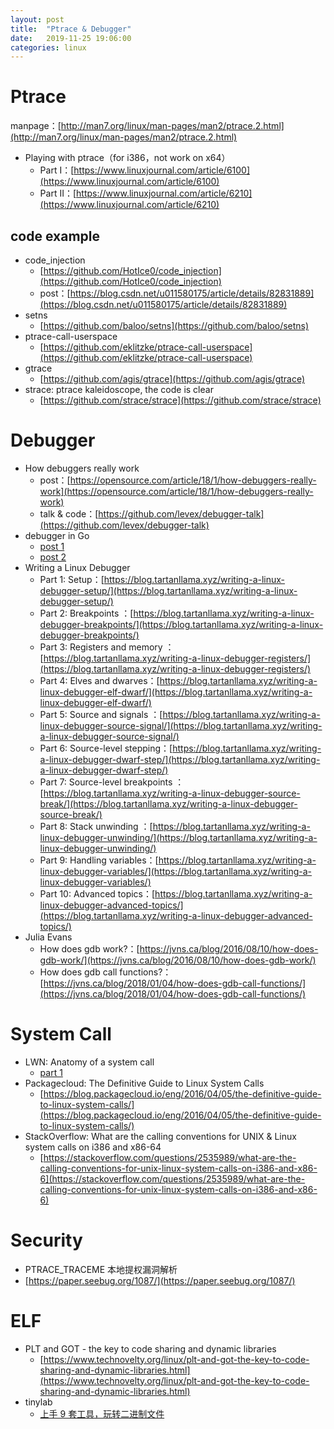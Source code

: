 ```yaml
---
layout: post
title:  "Ptrace & Debugger"
date:   2019-11-25 19:06:00
categories: linux
---
```

# Ptrace
manpage：[http://man7.org/linux/man-pages/man2/ptrace.2.html](http://man7.org/linux/man-pages/man2/ptrace.2.html)

- Playing with ptrace（for i386，not work on x64）
  - Part I：[https://www.linuxjournal.com/article/6100](https://www.linuxjournal.com/article/6100)
  - Part II：[https://www.linuxjournal.com/article/6210](https://www.linuxjournal.com/article/6210)

## code example

- code_injection
  - [https://github.com/HotIce0/code_injection](https://github.com/HotIce0/code_injection)
  - post：[https://blog.csdn.net/u011580175/article/details/82831889](https://blog.csdn.net/u011580175/article/details/82831889)
- setns
  - [https://github.com/baloo/setns](https://github.com/baloo/setns)
- ptrace-call-userspace
  - [https://github.com/eklitzke/ptrace-call-userspace](https://github.com/eklitzke/ptrace-call-userspace)
- gtrace
  - [https://github.com/agis/gtrace](https://github.com/agis/gtrace)
- strace: ptrace kaleidoscope, the code is clear
  - [https://github.com/strace/strace](https://github.com/strace/strace)

# Debugger

- How debuggers really work
  - post：[https://opensource.com/article/18/1/how-debuggers-really-work](https://opensource.com/article/18/1/how-debuggers-really-work)
  - talk & code：[https://github.com/levex/debugger-talk](https://github.com/levex/debugger-talk)
- debugger in Go
  - [post 1](https://medium.com/@lizrice/a-debugger-from-scratch-part-1-7f55417bc85f)
  - [post 2](https://medium.com/@lizrice/a-debugger-from-scratch-part-2-9954006850bd)
- Writing a Linux Debugger
  - Part 1: Setup：[https://blog.tartanllama.xyz/writing-a-linux-debugger-setup/](https://blog.tartanllama.xyz/writing-a-linux-debugger-setup/)
  - Part 2: Breakpoints ：[https://blog.tartanllama.xyz/writing-a-linux-debugger-breakpoints/](https://blog.tartanllama.xyz/writing-a-linux-debugger-breakpoints/)
  - Part 3: Registers and memory ：[https://blog.tartanllama.xyz/writing-a-linux-debugger-registers/](https://blog.tartanllama.xyz/writing-a-linux-debugger-registers/)
  - Part 4: Elves and dwarves：[https://blog.tartanllama.xyz/writing-a-linux-debugger-elf-dwarf/](https://blog.tartanllama.xyz/writing-a-linux-debugger-elf-dwarf/)
  - Part 5: Source and signals ：[https://blog.tartanllama.xyz/writing-a-linux-debugger-source-signal/](https://blog.tartanllama.xyz/writing-a-linux-debugger-source-signal/)
  - Part 6: Source-level stepping：[https://blog.tartanllama.xyz/writing-a-linux-debugger-dwarf-step/](https://blog.tartanllama.xyz/writing-a-linux-debugger-dwarf-step/)
  - Part 7: Source-level breakpoints ：[https://blog.tartanllama.xyz/writing-a-linux-debugger-source-break/](https://blog.tartanllama.xyz/writing-a-linux-debugger-source-break/)
  - Part 8: Stack unwinding ：[https://blog.tartanllama.xyz/writing-a-linux-debugger-unwinding/](https://blog.tartanllama.xyz/writing-a-linux-debugger-unwinding/)
  - Part 9: Handling variables：[https://blog.tartanllama.xyz/writing-a-linux-debugger-variables/](https://blog.tartanllama.xyz/writing-a-linux-debugger-variables/)
  - Part 10: Advanced topics：[https://blog.tartanllama.xyz/writing-a-linux-debugger-advanced-topics/](https://blog.tartanllama.xyz/writing-a-linux-debugger-advanced-topics/)
- Julia Evans
  - How does gdb work?：[https://jvns.ca/blog/2016/08/10/how-does-gdb-work/](https://jvns.ca/blog/2016/08/10/how-does-gdb-work/)
  - How does gdb call functions?：[https://jvns.ca/blog/2018/01/04/how-does-gdb-call-functions/](https://jvns.ca/blog/2018/01/04/how-does-gdb-call-functions/)

# System Call

- LWN: Anatomy of a system call
  - [part 1](https://lwn.net/Articles/604287/)
- Packagecloud: The Definitive Guide to Linux System Calls
  - [https://blog.packagecloud.io/eng/2016/04/05/the-definitive-guide-to-linux-system-calls/](https://blog.packagecloud.io/eng/2016/04/05/the-definitive-guide-to-linux-system-calls/)
- StackOverflow: What are the calling conventions for UNIX & Linux system calls on i386 and x86-64
  - [https://stackoverflow.com/questions/2535989/what-are-the-calling-conventions-for-unix-linux-system-calls-on-i386-and-x86-6](https://stackoverflow.com/questions/2535989/what-are-the-calling-conventions-for-unix-linux-system-calls-on-i386-and-x86-6)

# Security
- PTRACE_TRACEME 本地提权漏洞解析
 - [https://paper.seebug.org/1087/](https://paper.seebug.org/1087/)


# ELF
- PLT and GOT - the key to code sharing and dynamic libraries
  - [https://www.technovelty.org/linux/plt-and-got-the-key-to-code-sharing-and-dynamic-libraries.html](https://www.technovelty.org/linux/plt-and-got-the-key-to-code-sharing-and-dynamic-libraries.html)
- tinylab
  - [上手 9 套工具，玩转二进制文件](https://tinylab.org/binary-tools/)
